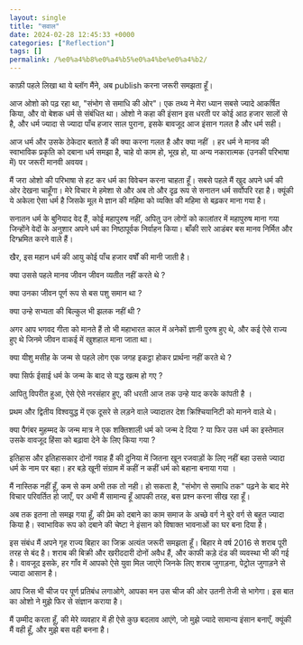 ```yaml
---
layout: single
title: "सवाल"
date: 2024-02-28 12:45:33 +0000
categories: ["Reflection"]
tags: []
permalink: /%e0%a4%b8%e0%a4%b5%e0%a4%be%e0%a4%b2/
---
```



काफ़ी पहले लिखा था ये ब्लॉग मैंने, अब publish करना जरूरी समझता हूँ।





आज ओशो को पढ़ रहा था, "संभोग से समाधि की ओर"।  एक तथ्य ने मेरा ध्यान सबसे ज्यादे आकर्षित किया, और वो बेशक धर्म से संबंधित था। ओशो ने कहा की इंसान इस धरती पर कोई आठ हजार सालों से है, और धर्म ज्यादा से ज्यादा पाँच हजार साल पुराना, इसके बावजूद आज इंसान गलत है और धर्म सही। 





आज धर्म और उसके ठेकेदार बताते हैं की क्या करना गलत है और क्या नहीं ।  हर धर्म ने मानव की स्वाभाविक प्रकृति को दबाना धर्म समझा है, चाहे वो काम हो, भूख हो, या अन्य नकारात्मक (उनकी परिभाषा में) पर जरूरी मानवी अवयव।





मैं जरा ओशो की परिभाषा से हट कर धर्म का विवेचन करना चाहता हूँ।  सबसे पहले मैं खुद अपने धर्म की ओर देखना चाहूँगा। मेरे विचार मे हमेशा से और अब तो और दृढ़ रूप से सनातन धर्म सर्वोपरि रहा है। क्यूंकी ये अकेला ऐसा धर्म है जिसके मूल मे ज्ञान की महिमा को व्यक्ति की महिमा से बढ़कर माना गया है।  





सनातन धर्म के बुनियाद वेद हैं, कोई महापुरुष नहीं, अपितु उन लोगों को कालांतर में महापुरुष माना गया जिन्होंने वेदों के अनुशार अपने धर्म का निष्ठापूर्वक निर्वाहन किया। बाँकी सारे आडंबर बस मानव निर्मित और दिग्भ्रमित करने वाले हैं। 





खैर, इस महान धर्म की आयु कोई पाँच हजार वर्षों की मानी जाती है।





 क्या उससे पहले मानव जीवन जीवन व्यतीत नहीं करते थे ?





 क्या उनका जीवन पूर्ण रूप से बस पशु समान था ?





 क्या उन्हे सभ्यता की बिल्कुल भी झलक नहीं थी ?





अगर आप भगवद गीता को मानते हैं तो भी महाभारत काल में अनेकों ज्ञानी पुरुष हुए थे, और कई ऐसे राज्य हुए थे जिनमे जीवन वाकई में खुशहाल माना जाता था। 





क्या यीशु मसीह के जन्म से पहले लोग एक जगह इकट्ठा होकर प्रार्थना नहीं करते थे ? 





क्या सिर्फ ईसाई धर्म के जन्म के बाद से यद्ध खत्म हो गए ?





आपितु विपरीत हुआ, ऐसे ऐसे नरसंहार हुए, की धरती आज तक उन्हे याद करके कांपती है । 





प्रथम और द्वितीय विश्वयुद्ध में एक दूसरे से लड़ने वाले ज्यादातर देश क्रिश्चियानिटी को मानने वाले थे।  





क्या पैगंबर मुहम्मद के जन्म मात्र ने एक शक्तिशाली धर्म को जन्म दे दिया ? या फिर उस धर्म का इस्तेमाल उसके वावजूद हिंसा को बढ़ावा देने के लिए किया गया ?





इतिहास और इतिहासकार दोनों गवाह हैं की दुनिया में जितना खून रजवाड़ों के लिए नहीं बहा उससे ज्यादा धर्म के नाम पर बहा। हर बड़े खूनी संग्राम में कहीं न कहीं धर्म को बहाना बनाया गया । 





मैं नास्तिक नहीं हूँ, कम से कम अभी तक तो नही। हो सकता है, "संभोग से समाधि तक" पढ़ने के बाद मेरे विचार परिवर्तित हो जाएँ, पर अभी मैं सामान्य हूँ आपकी तरह, बस प्रश्न करना सीख रहा हूँ। 





अब तक इतना तो समझ गया हूँ, की प्रेम को दबाने का काम समाज के अच्छे वर्ग ने बुरे वर्ग से बहुत ज्यादा किया है। स्वाभाविक रूप को दबाने की चेष्टा ने इंसान को विषाक्त भावनाओं का घर बना दिया है। 





इस संबंध मैं अपने गृह राज्य बिहार का जिक्र अत्यंत जरूरी समझता हूँ। बिहार मे वर्ष 2016 से शराब पूरी तरह से बंद है। शराब की बिक्री और खरीददारी दोनों अवैध हैं, और काफी कड़े दंड की व्यवस्था भी की गई है। वावजूद इसके, हर गाँव में आपको ऐसे युवा मिल जाएंगे जिनके लिए शराब जुगाड़ना, पेट्रोल जुगाड़ने से ज्यादा आसान है। 





आप जिस भी चीज पर पूर्ण प्रतिबंध लगाओगे, आपका मन उस चीज की ओर उतनी तेजी से भागेगा। इस बात का ओशो ने मुझे फिर से संज्ञान कराया है। 





मैं उम्मीद करता हूँ, की मेरे व्यवहार में ही ऐसे कुछ बदलाव आएंगे, जो मुझे ज्यादे सामान्य इंसान बनाएँ, क्यूंकी मैं वही हूँ, और मुझे बस वही बनना है।   


